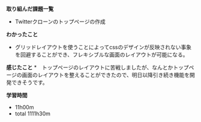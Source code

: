 **取り組んだ課題一覧**
* Twitterクローンのトップページの作成

**わかったこと**
* グリッドレイアウトを使うことによってcssのデザインが反映されない事象を回避することができ、フレキシブルな画面のレイアウトが可能になる。

**感じたこと**
*　トップページのレイアウトに苦戦しましたが、なんとかトップページの画面のレイアウトを整えることができたので、明日以降引き続き機能を開発できそうです。

**学習時間**
* 11h00m
 * total 1111h30m
